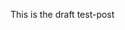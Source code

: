 ﻿---
Title: Draft Post Title
Tags:
- Test Tag 1
- Test Tag 2
- Test Tag 3
Author:
  ImageUrl: https://test.com/author/image.png
  Name: Test Author Name
  Url: https://test.com/author
PublishedAt: 2020-05-06T07:08:09
IsDraft: true
---

This is the draft test-post